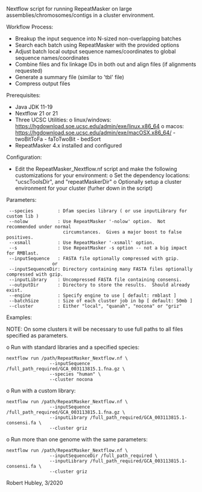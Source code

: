 Nextflow script for running RepeatMasker on large assemblies/chromosomes/contigs
in a cluster environment.  

Workflow Process:

  - Breakup the input sequence into N-sized non-overlapping batches 
  - Search each batch using RepeatMasker with the provided options  
  - Adjust batch local output sequence names/coordinates to global sequence names/coordinates
  - Combine files and fix linkage IDs in both out and align files (if alignments requested)
  - Generate a summary file (similar to 'tbl' file)
  - Compress output files
  
Prerequisites:

  - Java JDK 11-19
  - Nextflow 21 or 21
  - Three UCSC Utilities:
      o linux/windows: https://hgdownload.soe.ucsc.edu/admin/exe/linux.x86_64
      o macos: https://hgdownload.soe.ucsc.edu/admin/exe/macOSX.x86_64/
          - twoBitToFa
          - faToTwoBit
          - bedSort
  - RepeatMasker 4.x installed and configured

Configuration:

  - Edit the RepeatMasker_Nextflow.nf script and make the following customizations
    for your environment:
      o Set the dependency locations: "ucscToolsDir", and "repeatMaskerDir"
      o Optionally setup a cluster environment for your cluster (furher down in the script)


 Parameters:

     --species         : Dfam species library ( or use inputLibrary for custom lib )
     --nolow           : Use RepeatMasker '-nolow' option.  Not recommended under normal
                         circumstances.  Gives a major boost to false positives.
     --xsmall          : Use RepeatMasker '-xsmall' option.
     --s               : Use RepeatMasker -s option -- not a big impact for RMBlast.
     --inputSequence   : FASTA file optionally compressed with gzip.
                     or 
     --inputSequenceDir: Directory containing many FASTA files optionally compressed with gzip.
     --inputLibrary    : Uncompressed FASTA file containing consensi.
     --outputDir       : Directory to store the results.  Should already exist.
     --engine          : Specify engine to use [ default: rmblast ]
     --batchSize       : Size of each cluster job in bp [ default: 50mb ]
     --cluster         : Either "local", "quanah", "nocona" or "griz"
 
 Examples:

  NOTE: On some clusters it will be necessary to use full paths to
        all files specified as parameters.

  o Run with standard libraries and a specified species:
   
    nextflow run /path/RepeatMasker_Nextflow.nf \
                    --inputSequence /full_path_required/GCA_003113815.1.fna.gz \
                    --species "human" \
                    --cluster nocona

  o Run with a custom library:

    nextflow run /path/RepeatMasker_Nextflow.nf \
                    --inputSequence /full_path_required/GCA_003113815.1.fna.gz \
                    --inputLibrary /full_path_required/GCA_003113815.1-consensi.fa \
                    --cluster griz

  o Run more than one genome with the same parameters:

    nextflow run /path/RepeatMasker_Nextflow.nf \
                    --inputSequenceDir /full_path_required \
                    --inputLibrary /full_path_required/GCA_003113815.1-consensi.fa \
                    --cluster griz


Robert Hubley, 3/2020

